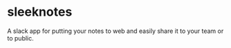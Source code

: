 # sleeknotes
A slack app for putting your notes to web and easily share it to your team or to public.
